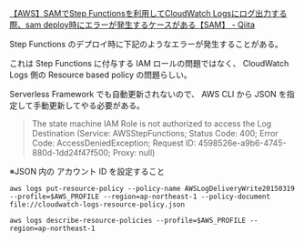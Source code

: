 [【AWS】SAMでStep Functionsを利用してCloudWatch Logsにログ出力する際、sam deploy時にエラーが発生するケースがある【SAM】 - Qiita](https://qiita.com/tmiki/items/1ad26ca38f8b68e00df1#%E5%AF%BE%E5%BF%9C%E6%96%B9%E6%B3%95)

Step Functions のデプロイ時に下記のようなエラーが発生することがある。

これは Step Functions に付与する IAM ロールの問題ではなく、 CloudWatch Logs 側の Resource based policy の問題らしい。

Serverless Framework でも自動更新されないので、 AWS CLI から JSON を指定して手動更新してやる必要がある。

> The state machine IAM Role is not authorized to access the Log Destination (Service: AWSStepFunctions; Status Code: 400; Error Code: AccessDeniedException; Request ID: 4598526e-a9b6-4745-880d-1dd24f47f500; Proxy: null)

※JSON 内の アカウント ID を設定すること

```
aws logs put-resource-policy --policy-name AWSLogDeliveryWrite20150319 --profile=$AWS_PROFILE --region=ap-northeast-1 --policy-document file://cloudwatch-logs-resource-policy.json
```

```
aws logs describe-resource-policies --profile=$AWS_PROFILE --region=ap-northeast-1
```
